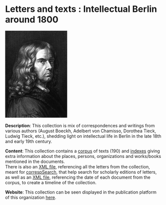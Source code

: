 # Letters and texts : Intellectual Berlin around 1800

<img src="https://raw.githubusercontent.com/DiScholEd/berlin-intellectuals/main/chamisso.png" title="Adelbert von Chamisso (one of the authors from the collection)" width="200"> 

**Description**: This collection is mix of correspondences and writings from various authors (August Boeckh, Adelbert von Chamisso, Dorothea Tieck, Ludwig Tieck, etc.), shedding light on intellectual life in Berlin in the late 18th and early 19th century.

**Content**: This collection contains a [corpus](https://github.com/DiScholEd/berlin-intellectuals/tree/main/corpus) of texts (190) and [indexes](https://github.com/DiScholEd/berlin-intellectuals/tree/main/indexes) giving extra information about the places, persons, organizations and works/books mentioned in the documents.  
There is also an [XML file](https://github.com/DiScholEd/berlin-intellectuals/blob/main/cmif_bi.xml), referencing all the letters from the collection, meant for [correspSearch](https://correspsearch.net/en/home.html), that help search for scholarly editions of letters, as well as an [XML file](https://github.com/DiScholEd/berlin-intellectuals/blob/main/timeline_bi.xml), referencing the date of each document from the corpus, to create a timeline of the collection. 

**Website**: This collection can be seen displayed in the publication platform of this organization [here](https://discholed.huma-num.fr/exist/apps/discholed/index.html?collection=bi).
